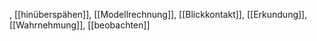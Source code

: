 , [[hinüberspähen]], [[Modellrechnung]], [[Blickkontakt]], [[Erkundung]], [[Wahrnehmung]], [[beobachten]]